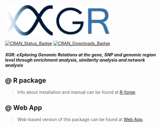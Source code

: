 <a href="./README.md"><IMG src="./inst/XGR.logo.png" height="100px" id="logo"></a>

[![CRAN_Status_Badge](http://www.r-pkg.org/badges/version/XGR)](https://CRAN.R-project.org/package=XGR)
[![CRAN_Downloads_Badge](http://cranlogs.r-pkg.org/badges/grand-total/XGR?color=brightgreen)](http://cranlogs.r-pkg.org/downloads/total/last-month/XGR)

#### *XGR: eXploring Genomic Relations at the gene, SNP and genomic region level through enrichment analysis, similarity analysis and network analysis*

## @ R package
> Info about installation and manual can be found at [R-forge](http://xgr.r-forge.r-project.org).

## @ Web App
> Web-based version of this package can be found at [Web App](http://galahad.well.ox.ac.uk/XGR). 
